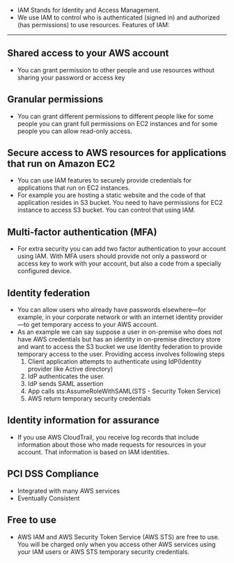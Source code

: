 * IAM Stands for Identity and Access Management.
* We use IAM to control who is authenticated (signed in) and authorized
(has permissions) to use resources.
Features of IAM:
----------------
## Shared access to your AWS account
  * You can grant permission to other people and use resources without sharing your password or access key  
##  Granular permissions
  * You can grant different permissions to different people like for some people you can grant full permissions on EC2 instances and for some people you can allow read-only access.
## Secure access to AWS resources for applications that run on Amazon EC2
  * You can use IAM features to securely provide credentials for applications that run on EC2 instances.
  * For example you are hosting a static website and the code of that application resides in S3 bucket. You need to have permissions for EC2 instance to access S3 bucket. You can control that using IAM.
## Multi-factor authentication (MFA)
  * For extra security you can add two factor authentication to your account using IAM. With MFA users should provide not only a password or access key to work with your
  account, but also a code from a specially configured device.
## Identity federation
  * You can allow users who already have passwords elsewhere—for example, in your corporate
network or with an internet identity provider—to get temporary access to your AWS account.
  * As an example we can say suppose a user in on-premise who does not have AWS credentials but has an identity in on-premise directory store and want to access the S3 bucket we use Identity federation to provide temporary access to the user. Providing access involves following steps
    1. Client application attempts to authenticate using IdP(Identity provider like Active directory)
    2. IdP authenticates the user.
    3. IdP sends SAML assertion
    4. App calls sts:AssumeRoleWithSAML(STS - Security Token Service)
    5. AWS return temporary security credentials
## Identity information for assurance
  * If you use AWS CloudTrail, you receive log records that include information about those who made requests for resources in your account. That information is based on IAM identities.
## PCI DSS Compliance
* Integrated with many AWS services
* Eventually Consistent
## Free to use
  * AWS IAM and AWS Security Token Service (AWS STS) are free to use. You will be charged only when you access other AWS services using your IAM users or AWS STS temporary security credentials.